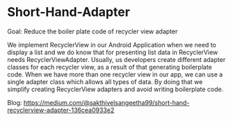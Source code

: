# Short-Hand-Adapter
Goal: Reduce the boiler plate code of recycler view adapter

We implement RecyclerView in our Android Application when we need to display a list and we do know that for presenting list data in RecyclerView needs RecyclerViewAdapter.
Usually, us developers create different adapter classes for each recycler view, as a result of that generating boilerplate code. When we have more than one recycler view in our app, we can use a single adapter class which allows all types of data. By doing that we simplify creating RecyclerView adapters and avoid writing boilerplate code.

Blog: https://medium.com/@sakthivelsangeetha99/short-hand-recyclerview-adapter-136cea0933e2
